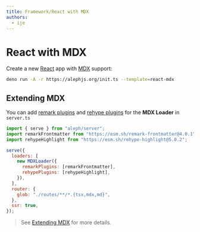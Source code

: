 ```yaml
---
title: Framework/React with MDX
authors:
  - ije
---
```


# React with MDX

Create a new [React](https://reactjs.org) app with [MDX](https://mdxjs.com)
support:

```bash
deno run -A -r https://alephjs.org/init.ts --template=react-mdx
```

## Extending MDX

You can add [remark plugins](https://github.com/remarkjs/remark/blob/main/doc/plugins.md#list-of-plugins) and [rehype plugins](https://github.com/rehypejs/rehype/blob/main/doc/plugins.md#list-of-plugins) for the **MDX Loader** in `server.ts`

```js
import { serve } from "aleph/server";
import remarkFrontmatter from "https://esm.sh/remark-frontmatter@4.0.1";
import rehypeHighlight from "https://esm.sh/rehype-highlight@5.0.2";

serve({
  loaders: [
    new MDXLoader({
      remarkPlugins: [remarkFrontmatter],
      rehypePlugins: [rehypeHighlight],
    }),
  ],
  router: {
    glob: "./routes/**/*.{tsx,mdx,md}",
  },
  ssr: true,
});
```

> See [Extending MDX](https://mdxjs.com/docs/extending-mdx/) for more details.
